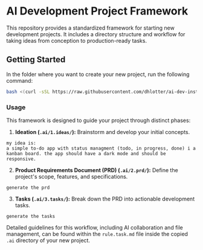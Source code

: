 # AI Development Project Framework

This repository provides a standardized framework for starting new development projects. It includes a directory structure and workflow for taking ideas from conception to production-ready tasks.

## Getting Started
In the folder where you want to create your new project, run the following command:
```bash
bash <(curl -sSL https://raw.githubusercontent.com/dhlotter/ai-dev-instructions/main/setup.sh)

```

### Usage

This framework is designed to guide your project through distinct phases:

1.  **Ideation (`.ai/1.ideas/`):** Brainstorm and develop your initial concepts.
```text 
my idea is: 
a simple to-do app with status managment (todo, in progress, done) i a kanban board. the app should have a dark mode and should be responsive. 

```

2.  **Product Requirements Document (PRD) (`.ai/2.prd/`):** Define the project's scope, features, and specifications.
```text 
generate the prd

```

3.  **Tasks (`.ai/3.tasks/`):** Break down the PRD into actionable development tasks.
```text 
generate the tasks

```

Detailed guidelines for this workflow, including AI collaboration and file management, can be found within the `rule.task.md` file inside the copied `.ai` directory of your new project.
